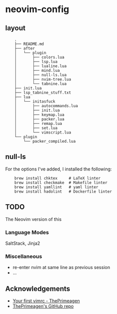 # neovim-config

## layout

        .
        ├── README.md
        ├── after
        │   └── plugin
        │       ├── colors.lua
        │       ├── lsp.lua
        │       ├── lualine.lua
        │       ├── mind.lua
        │       ├── null-ls.lua
        │       ├── nvim-tree.lua
        │       └── tabnine.lua
        ├── init.lua
        ├── lsp_tabnine_stuff.txt
        ├── lua
        │   └── initasfuck
        │       ├── autocommands.lua
        │       ├── init.lua
        │       ├── keymap.lua
        │       ├── packer.lua
        │       ├── remap.lua
        │       ├── set.lua
        │       └── vimscript.lua
        └── plugin
            └── packer_compiled.lua

## null-ls

For the options I've added, I installed the following:

        brew install chktex     # LaTeX linter
        brew install checkmake  # Makefile linter
        brew install yamllint   # yaml linter
        brew install hadolint   # Dockerfile linter

## TODO

The Neovim version of this

### Language Modes

SaltStack, Jinja2

### Miscellaneous

* re-enter nvim at same line as previous session
* ...

## Acknowledgements

* [Your first vimrc - ThePrimeagen](https://www.youtube.com/watch?v=x2QJYq4IX6M)
* [ThePrimeagen's GitHub repo](https://github.com/ThePrimeagen/.dotfiles/tree/master/vim-2022/.config/nvim)
